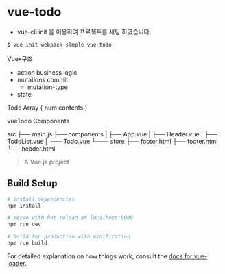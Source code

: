 # vue-todo

* vue-cli init 을 이용하여 프로젝트를 세팅 하였습니다.
``` bash
$ vue init webpack-slmple vue-todo
```

Vuex구조
- action
    business logic
- mutations
    commit
    - mutation-type
- state


Todo Array
{
    num
    contents
}



vueTodo Components

src
├── main.js
├── components
|   ├── App.vue
|   ├── Header.vue
|   ├── TodoList.vue
|   └── Todo.vue
└─── store
    ├── footer.html
    ├── footer.html
    └── header.html



> A Vue.js project

## Build Setup

``` bash
# install dependencies
npm install

# serve with hot reload at localhost:8080
npm run dev

# build for production with minification
npm run build
```

For detailed explanation on how things work, consult the [docs for vue-loader](http://vuejs.github.io/vue-loader).

